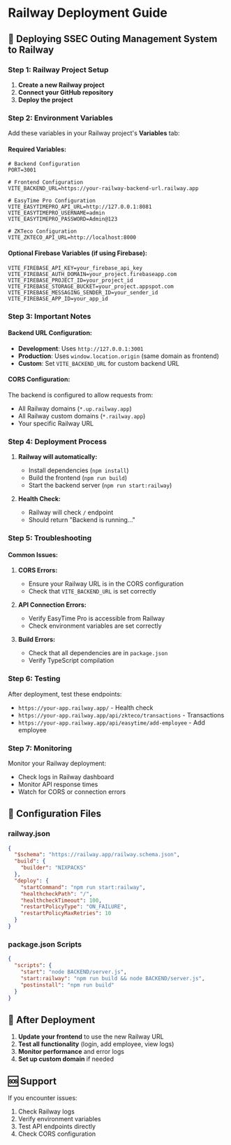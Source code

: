 # Railway Deployment Guide

## 🚀 **Deploying SSEC Outing Management System to Railway**

### **Step 1: Railway Project Setup**

1. **Create a new Railway project**
2. **Connect your GitHub repository**
3. **Deploy the project**

### **Step 2: Environment Variables**

Add these variables in your Railway project's **Variables** tab:

#### **Required Variables:**
```env
# Backend Configuration
PORT=3001

# Frontend Configuration  
VITE_BACKEND_URL=https://your-railway-backend-url.railway.app

# EasyTime Pro Configuration
VITE_EASYTIMEPRO_API_URL=http://127.0.0.1:8081
VITE_EASYTIMEPRO_USERNAME=admin
VITE_EASYTIMEPRO_PASSWORD=Admin@123

# ZKTeco Configuration
VITE_ZKTECO_API_URL=http://localhost:8000
```

#### **Optional Firebase Variables (if using Firebase):**
```env
VITE_FIREBASE_API_KEY=your_firebase_api_key
VITE_FIREBASE_AUTH_DOMAIN=your_project.firebaseapp.com
VITE_FIREBASE_PROJECT_ID=your_project_id
VITE_FIREBASE_STORAGE_BUCKET=your_project.appspot.com
VITE_FIREBASE_MESSAGING_SENDER_ID=your_sender_id
VITE_FIREBASE_APP_ID=your_app_id
```

### **Step 3: Important Notes**

#### **Backend URL Configuration:**
- **Development**: Uses `http://127.0.0.1:3001`
- **Production**: Uses `window.location.origin` (same domain as frontend)
- **Custom**: Set `VITE_BACKEND_URL` for custom backend URL

#### **CORS Configuration:**
The backend is configured to allow requests from:
- All Railway domains (`*.up.railway.app`)
- All Railway custom domains (`*.railway.app`)
- Your specific Railway URL

### **Step 4: Deployment Process**

1. **Railway will automatically:**
   - Install dependencies (`npm install`)
   - Build the frontend (`npm run build`)
   - Start the backend server (`npm run start:railway`)

2. **Health Check:**
   - Railway will check `/` endpoint
   - Should return "Backend is running..."

### **Step 5: Troubleshooting**

#### **Common Issues:**

1. **CORS Errors:**
   - Ensure your Railway URL is in the CORS configuration
   - Check that `VITE_BACKEND_URL` is set correctly

2. **API Connection Errors:**
   - Verify EasyTime Pro is accessible from Railway
   - Check environment variables are set correctly

3. **Build Errors:**
   - Check that all dependencies are in `package.json`
   - Verify TypeScript compilation

### **Step 6: Testing**

After deployment, test these endpoints:
- `https://your-app.railway.app/` - Health check
- `https://your-app.railway.app/api/zkteco/transactions` - Transactions
- `https://your-app.railway.app/api/easytime/add-employee` - Add employee

### **Step 7: Monitoring**

Monitor your Railway deployment:
- Check logs in Railway dashboard
- Monitor API response times
- Watch for CORS or connection errors

## 🔧 **Configuration Files**

### **railway.json**
```json
{
  "$schema": "https://railway.app/railway.schema.json",
  "build": {
    "builder": "NIXPACKS"
  },
  "deploy": {
    "startCommand": "npm run start:railway",
    "healthcheckPath": "/",
    "healthcheckTimeout": 100,
    "restartPolicyType": "ON_FAILURE",
    "restartPolicyMaxRetries": 10
  }
}
```

### **package.json Scripts**
```json
{
  "scripts": {
    "start": "node BACKEND/server.js",
    "start:railway": "npm run build && node BACKEND/server.js",
    "postinstall": "npm run build"
  }
}
```

## 📝 **After Deployment**

1. **Update your frontend** to use the new Railway URL
2. **Test all functionality** (login, add employee, view logs)
3. **Monitor performance** and error logs
4. **Set up custom domain** if needed

## 🆘 **Support**

If you encounter issues:
1. Check Railway logs
2. Verify environment variables
3. Test API endpoints directly
4. Check CORS configuration
